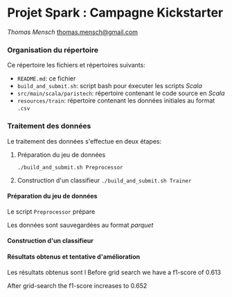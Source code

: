# Projet Spark : Campagne Kickstarter

*Thomas Mensch* [thomas.mensch@gmail.com](mailto:thomas.mensch@gmail.com)

### Organisation du répertoire

Ce répertoire les fichiers et répertoires suivants:

 - `README.md`: ce fichier
 - `build_and_submit.sh`: script bash pour éxecuter les scripts *Scala*
 - `src/main/scala/paristech`: répertoire contenant le code source en *Scala*
 - `resources/train`: répertoire contenant les données initiales au format `.csv` 
 
### Traitement des données

Le traitement des données s'effectue en deux étapes:
 1. Préparation du jeu de données
 
 	`./build_and_submit.sh Preprocessor`
 
 2. Construction d'un classifieur
 	`./build_and_submit.sh Trainer` 

#### Préparation du jeu de données

Le script `Preprocessor` prépare

Les données sont sauvegardées au format *parquet*

#### Construction d'un classifieur

#### Résultats obtenus et tentative d'amélioration

Les résultats obtenus sont l
Before grid search we have a f1-score of 0.613

After grid-search the f1-score increases to 0.652